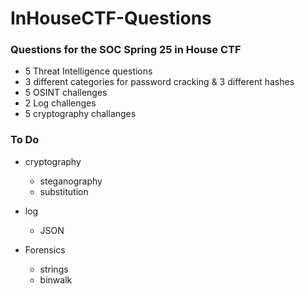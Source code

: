 # InHouseCTF-Questions
### Questions for the SOC Spring 25 in House CTF

- 5 Threat Intelligence questions
- 3 different categories for password cracking & 3 different hashes
- 5 OSINT challenges
- 2 Log challenges
- 5 cryptography challanges 

### To Do 
- cryptography
  - steganography
  - substitution
 
- log
  - JSON
 
- Forensics
  - strings
  - binwalk

